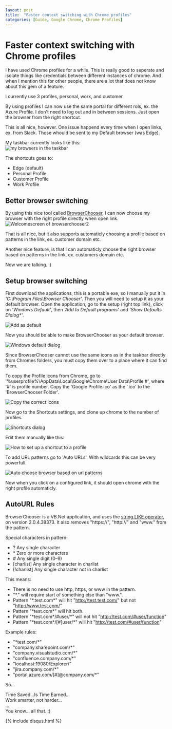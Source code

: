 ```yaml
---
layout: post
title:  "Faster context switching with Chrome profiles"
categories: [Guide, Google Chrome, Chrome Profiles]
---
```


# Faster context switching with Chrome profiles
I have used Chrome profiles for a while. This is really good to seperate and isolate things like credentials between different instances of chrome. And when I mention this for other people, there are a lot that does not know about this gem of a feature.

I currently use 3 profiles, personal, work, and customer.

By using profiles I can now use the same portal for different rols, ex. the Azure Profile. I don't need to log out and in between sessions. Just open the browser from the right shortcut.

This is all nice, however. One issue happend every time when I open links, ex. from Slack. Those whould be sent to my Default browser (was Edge).

My taskbar currently looks like this:<br />
<img src="/images/2018-06-01-taskbar.png" alt="my browsers in the taskbar" />

The shortcuts goes to:
- Edge (default)
- Personal Profile
- Customer Profile
- Work Profile

## Better browser switching

By using this nice tool called [BrowserChooser](https://browserchooser2.com/), I can now choose my browser with the right profile directly when open link.<br />
<img src="/images/2018-06-01-switcher.png" alt="Welcomescreen of browserchooser2" />

That is all nice, but it also supports automaticly choosing a profile based on patterns in the link, ex. customer domain etc.

Another nice feature, is that I can automaticly choose the right browser based on patterns in the link, ex. customers domain etc.

Now we are talking. :)

## Setup browser switching

First download the applications, this is a portable exe, so I manually put it in _'C:\Program Files\Browser Chooser'_.
Then you will need to setup it as your default browser. Open the application, go to the setup (right top link), click on _'Windows Default'_, then _'Add to Default programs'_ and _'Show Defaults Dialog*'_.

<img src="/images/2018-06-01-default.png" alt="Add as default" />

Now you should be able to make BrowserChooser as your default browser.

<img src="/images/2018-06-01-default_windows.png" alt="Windows default dialog" />

Since BrowserChooser cannot use the same icons as in the taskbar directly from Chromes folders, you must copy them over to a place where it can find them.

To copy the Profile icons from Chrome, go to '%userprofile%\AppData\Local\Google\Chrome\User Data\Profile #', where '#' is profile number. Copy the 'Google Profile.ico' as the '<profilename>.ico' to the 'BrowserChooser Folder'.

<img src="/images/2018-06-01-copyicon.png" alt="Copy the correct icons" />

Now go to the Shortcuts settings, and clone up chrome to the number of profiles.

<img src="/images/2018-06-01-shortcuts.png" alt="Shortcuts dialog" />

Edit them manually like this:

<img src="/images/2018-06-01-shortcut_settings.png" alt="How to set up a shortcut to a profile" />

To add URL patterns go to 'Auto URLs'. With wildcards this can be very powerfull.

<img src="/images/2018-06-01-autourl.png" alt="Auto choose browser based on url patterns" />

Now when you click on a configured link, it should open chrome with the right profile automaticly.

## AutoURL Rules

BrowserChooser is a VB.Net application, and uses the [string LIKE operator](https://docs.microsoft.com/en-us/dotnet/visual-basic/language-reference/operators/like-operator), on version 2.0.4.38373.
It also removes "https://", "http://" and "www." from the pattern.

Special characters in pattern:
- ?	Any single character
- \*	Zero or more characters
- \#	Any single digit (0–9)
- [charlist]	Any single character in charlist
- [!charlist]	Any single character not in charlist

This means:
- There is no need to use http, https, or www in the pattern.
- "\*." will require start of something else than "www.".
- Pattern "\*.test.com\*" will hit "http://test.test.com/" but not "http://www.test.com/"
- Pattern "\*test.com\*" will hit both.
- Pattern "\*test.com\*/#user/*" will not hit  "http://test.com/#user/function"
- Pattern "\*test.com\*/[#]user/*" will hit "http://test.com/#user/function"

Example rules:
- <span>"\*test.com/\*"</span>
- <span>"company.sharepoint.com/\*"</span>
- <span>"company.visualstudio.com/\*"</span>
- <span>"confluence.company.com/\*"</span>
- <span>"localhost:19080/Explorer/"</span>
- <span>"jira.company.com/\*"</span>
- <span>"portal.azure.com/[\#]@company.com/\*"</span>

So...

Time Saved...Is Time Earned...<br />
Work smarter, not harder...<br />
...<br />
You know... all that. :)

{% include disqus.html %}
